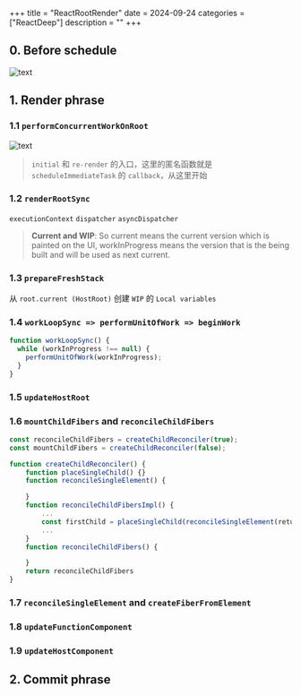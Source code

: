 +++
title = "ReactRootRender"
date = 2024-09-24
categories = ["ReactDeep"]
description = ""
+++

## 0. Before schedule

![text](/react-before-schedule.png) 

## 1. Render phrase

### 1.1 `performConcurrentWorkOnRoot`

![text](/react-before-performconcurrentworkonroot.png) 

> `initial` 和 `re-render` 的入口，这里的匿名函数就是 `scheduleImmediateTask` 的 `callback`，从这里开始

### 1.2 `renderRootSync`

`executionContext` `dispatcher` `asyncDispatcher`

> **Current and WIP**: So current means the current version which is painted on the UI, workInProgress means the version that is the being built and will be used as next current.

### 1.3 `prepareFreshStack`

从 `root.current (HostRoot)` 创建 `WIP` 的 `Local variables`

### 1.4 `workLoopSync => performUnitOfWork => beginWork`


```javascript
function workLoopSync() {
  while (workInProgress !== null) {
    performUnitOfWork(workInProgress);
  }
}
```

### 1.5 `updateHostRoot`

### 1.6 `mountChildFibers` and `reconcileChildFibers`

```javascript
const reconcileChildFibers = createChildReconciler(true);
const mountChildFibers = createChildReconciler(false);

function createChildReconciler() {
    function placeSingleChild() {}
    function reconcileSingleElement() {

    }
    function reconcileChildFibersImpl() {
        ...
        const firstChild = placeSingleChild(reconcileSingleElement(returnFiber, currentFirstChild, newChild, lanes));
        ...
    }
    function reconcileChildFibers() {

    }
    return reconcileChildFibers
}
```

### 1.7 `reconcileSingleElement` and `createFiberFromElement`

### 1.8 `updateFunctionComponent`

### 1.9 `updateHostComponent`


## 2. Commit phrase
